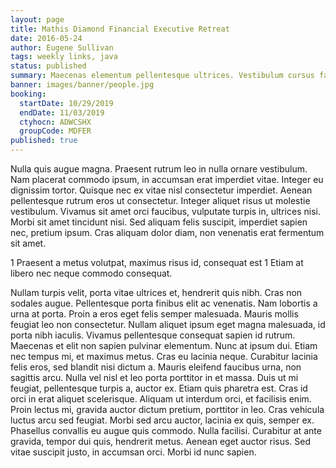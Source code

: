 ```yaml
---
layout: page
title: Mathis Diamond Financial Executive Retreat
date: 2016-05-24
author: Eugene Sullivan
tags: weekly links, java
status: published
summary: Maecenas elementum pellentesque ultrices. Vestibulum cursus facilisis magna bibendum pretium.
banner: images/banner/people.jpg
booking:
  startDate: 10/29/2019
  endDate: 11/03/2019
  ctyhocn: ADWCSHX
  groupCode: MDFER
published: true
---
```

Nulla quis augue magna. Praesent rutrum leo in nulla ornare vestibulum. Nam placerat commodo ipsum, in accumsan erat imperdiet vitae. Integer eu dignissim tortor. Quisque nec ex vitae nisl consectetur imperdiet. Aenean pellentesque rutrum eros ut consectetur. Integer aliquet risus ut molestie vestibulum. Vivamus sit amet orci faucibus, vulputate turpis in, ultrices nisi. Morbi sit amet tincidunt nisi. Sed aliquam felis suscipit, imperdiet sapien nec, pretium ipsum. Cras aliquam dolor diam, non venenatis erat fermentum sit amet.

1 Praesent a metus volutpat, maximus risus id, consequat est
1 Etiam at libero nec neque commodo consequat.

Nullam turpis velit, porta vitae ultrices et, hendrerit quis nibh. Cras non sodales augue. Pellentesque porta finibus elit ac venenatis. Nam lobortis a urna at porta. Proin a eros eget felis semper malesuada. Mauris mollis feugiat leo non consectetur. Nullam aliquet ipsum eget magna malesuada, id porta nibh iaculis. Vivamus pellentesque consequat sapien id rutrum. Maecenas et elit non sapien pulvinar elementum. Nunc at ipsum dui. Etiam nec tempus mi, et maximus metus. Cras eu lacinia neque.
Curabitur lacinia felis eros, sed blandit nisi dictum a. Mauris eleifend faucibus urna, non sagittis arcu. Nulla vel nisl et leo porta porttitor in et massa. Duis ut mi feugiat, pellentesque turpis a, auctor ex. Etiam quis pharetra est. Cras id orci in erat aliquet scelerisque. Aliquam ut interdum orci, et facilisis enim. Proin lectus mi, gravida auctor dictum pretium, porttitor in leo. Cras vehicula luctus arcu sed feugiat. Morbi sed arcu auctor, lacinia ex quis, semper ex. Phasellus convallis eu augue quis commodo. Nulla facilisi. Curabitur at ante gravida, tempor dui quis, hendrerit metus. Aenean eget auctor risus. Sed vitae suscipit justo, in accumsan orci. Morbi id nunc sapien.
